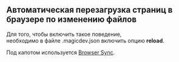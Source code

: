 ## Автоматическая перезагрузка страниц в браузере по изменению файлов

Для того, чтобы включить такое поведение,  
необходимо в файле .magicdev.json включить опцию __reload__.

Под капотом используется [Browser Sync](https://browsersync.io/).
